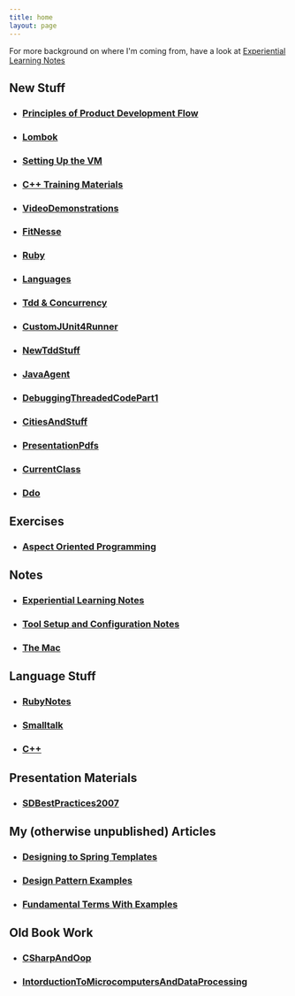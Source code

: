 ```yaml
---
title: home
layout: page
---
```


For more background on where I'm coming from, have a look at
[Experiential Learning Notes](ExperientialLearningNotes)

## New Stuff
* ### [Principles of Product Development Flow](PrinciplesOfProductDevelopmentFlow)
* ### [Lombok](lombok)
* ### [Setting Up the VM](vm)
* ### [C++ Training Materials](CppTraining)
* ### [VideoDemonstrations](VideoDemonstrations)
* ### [FitNesse](FitNesse)
* ### [Ruby](RubyNotes)
* ### [Languages](Languages)
* ### [Tdd & Concurrency](TddAndConcurrency)
* ### [CustomJUnit4Runner](CustomJUnit4Runner)
* ### [NewTddStuff](NewTddStuff)
* ### [JavaAgent](JavaAgent)
* ### [DebuggingThreadedCodePart1](DebuggingThreadedCodePart1)
* ### [CitiesAndStuff](CitiesAndStuff)
* ### [PresentationPdfs](PresentationPdfs)
* ### [CurrentClass](CurrentClass)
* ### [Ddo](Ddo)

## Exercises
* ### [Aspect Oriented Programming](AspectOrientedProgramming)

## Notes
* ### [Experiential Learning Notes](ExperientialLearningNotes)
* ### [Tool Setup and Configuration Notes](Tool_Setup_and_Configuration_Notes)
* ### [The Mac](The_Mac)

## Language Stuff
* ### [RubyNotes](RubyNotes)
* ### [Smalltalk](Smalltalk)
* ### [C++](Cxx)

## Presentation Materials
* ### [SDBestPractices2007](SDBestPractices2007)

## My (otherwise unpublished) Articles
* ### [Designing to Spring Templates](Designing_to_Spring_Templates)
* ### [Design Pattern Examples](Design_Pattern_Examples)
* ### [Fundamental Terms With Examples](Fundamental_Terms_With_Examples)

## Old Book Work
* ### [CSharpAndOop](CSharpAndOop)
* ### [IntorductionToMicrocomputersAndDataProcessing](IntorductionToMicrocomputersAndDataProcessing)


